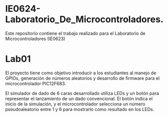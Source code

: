 # IE0624-Laboratorio_De_Microcontroladores.
Este repositorio contiene el trabajo realizado para el Laboratorio de Microcontroladores (IE0623) 

# Lab01
El proyecto tiene como objetivo introducir a los estudiantes al manejo de GPIOs, generación de números aleatorios y desarrollo de firmware para el microcontrolador PIC12F683.

El simulador de dado de 6 caras desarrollado utiliza LEDs y un botón para representar el lanzamiento de un dado convencional. El botón indica el inicio de la simulación, y el microcontrolador selecciona un número pseudoaleatorio entre 1 y 6 para mostrarlo como resultado en los LEDs.
